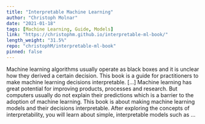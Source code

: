 ```yaml
---
title: "Interpretable Machine Learning"
author: "Christoph Molnar"
date: "2021-01-18"
tags: [Machine Learning, Guide, Models]
link: "https://christophm.github.io/interpretable-ml-book/"
length_weight: "31.5%"
repo: "christophM/interpretable-ml-book"
pinned: false
---
```


Machine learning algorithms usually operate as black boxes and it is unclear how they derived a certain decision. This book is a guide for practitioners to make machine learning decisions interpretable. [...] Machine learning has great potential for improving products, processes and research. But computers usually do not explain their predictions which is a barrier to the adoption of machine learning. This book is about making machine learning models and their decisions interpretable. After exploring the concepts of interpretability, you will learn about simple, interpretable models such as ...
